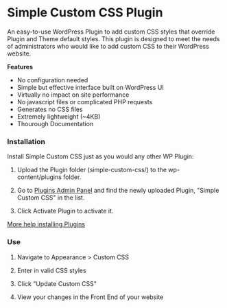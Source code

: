 Simple Custom CSS Plugin
=================

An easy-to-use WordPress Plugin to add custom CSS styles that override Plugin and Theme default styles.  This plugin is designed to meet the needs of administrators who would like to add custom CSS to their WordPress website.

**Features**

- No configuration needed
- Simple but effective interface built on WordPress UI
- Virtually no impact on site performance
- No javascript files or complicated PHP requests
- Generates no CSS files
- Extremely lightweight (~4KB)
- Thourough Documentation

### Installation

Install Simple Custom CSS just as you would any other WP Plugin:

1.  Upload the Plugin folder (simple-custom-css/) to the wp-content/plugins folder.

2. Go to [Plugins Admin Panel](http://codex.wordpress.org/Administration_Panels#Plugins "Plugins Admin Panel") and find the newly uploaded Plugin, "Simple Custom CSS" in the list.

3. Click Activate Plugin to activate it.

[More help installing Plugins](http://codex.wordpress.org/Managing_Plugins#Installing_Plugins "WordPress Codex: Installing Plugins")

### Use

1.  Navigate to Appearance > Custom CSS

2.  Enter in valid CSS styles

3.  Click "Update Custom CSS"

4.  View your changes in the Front End of your website